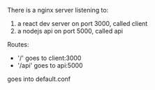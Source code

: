 There is a nginx  server listening to:
1. a react dev server on port 3000, called client
2. a nodejs api on port 5000, called api

Routes:
- '/' goes to client:3000
- '/api' goes to api:5000

goes into default.conf